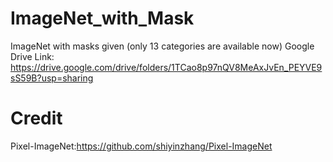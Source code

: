 # ImageNet_with_Mask
ImageNet with masks given (only 13 categories are available now)
Google Drive Link: <https://drive.google.com/drive/folders/1TCao8p97nQV8MeAxJvEn_PEYVE9sS59B?usp=sharing>


# Credit

Pixel-ImageNet:<https://github.com/shiyinzhang/Pixel-ImageNet>


